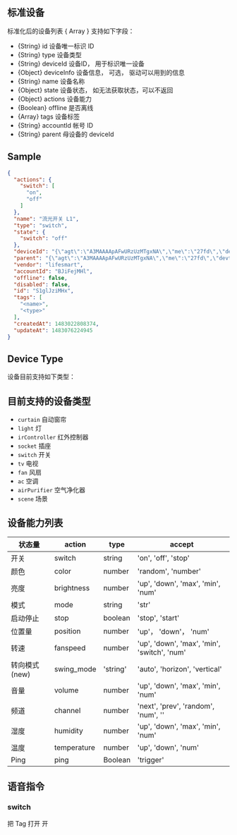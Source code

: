 ## 标准设备

标准化后的设备列表 { Array } 支持如下字段：

- {String} id 设备唯一标识 ID
- {String} type 设备类型
- {String} deviceId 设备ID， 用于标识唯一设备
- {Object} deviceInfo 设备信息， 可选， 驱动可以用到的信息
- {String} name 设备名称
- {Object} state 设备状态， 如无法获取状态，可以不返回
- {Object} actions 设备能力
- {Boolean} offline 是否离线
- {Array} tags 设备标签
- {String} accountId 帐号 ID
- {String} parent 母设备的 deviceId

## Sample

```json
{
  "actions": {
    "switch": [
      "on",
      "off"
    ]
  },
  "name": "流光开关 L1",
  "type": "switch",
  "state": {
    "switch": "off"
  },
  "deviceId": "{\"agt\":\"A3MAAAApAFwURzUzMTgxNA\",\"me\":\"27fd\",\"devtype\":\"SL_SF_IF1\",\"info\":{\"idx\":\"L1\"}}",
  "parent": "{\"agt\":\"A3MAAAApAFwURzUzMTgxNA\",\"me\":\"27fd\",\"devtype\":\"SL_SF_IF1\"}",
  "vendor": "lifesmart",
  "accountId": "BJiFejMHl",
  "offline": false,
  "disabled": false,
  "id": "S1glJziMHx",
  "tags": [
    "<name>",
    "<type>"
  ],
  "createdAt": 1483022808374,
  "updateAt": 1483076224945
}
```


## Device Type 

设备目前支持如下类型：

## 目前支持的设备类型

- `curtain` 自动窗帘
- `light` 灯
- `irController` 红外控制器
- `socket` 插座
- `switch` 开关
- `tv` 电视
- `fan` 风扇
- `ac` 空调
- `airPurifier` 空气净化器
- `scene` 场景


## 设备能力列表

| 状态量 | action  | type  |  accept |
|---|---|---|---|
| 开关 | switch  | string  | 'on', 'off', 'stop' |
| 颜色 | color  | number  | 'random', 'number' |
| 亮度 | brightness  | number  | 'up', 'down', 'max', 'min', 'num' |
| 模式 | mode  | string  |'str' |
| 启动停止 | stop  | boolean  | 'stop', 'start' |
| 位置量 | position  | number  | 'up'， 'down'， 'num' |
| 转速 | fanspeed  | number  | 'up', 'down', 'max', 'min', 'switch', 'num' |
| 转向模式 (new) | swing_mode  | 'string'  | 'auto', 'horizon', 'vertical' |
| 音量 | volume | number | 'up', 'down', 'max', 'min', 'num' |
| 频道 | channel | number | 'next', 'prev', 'random', 'num', '<string>' |
| 湿度 | humidity | number | 'up', 'down', 'max', 'min', 'num' |
| 温度 | temperature | number | 'up', 'down', 'num' |
| Ping | ping | Boolean | 'trigger' |

## 语音指令

### switch

把 Tag 打开
开